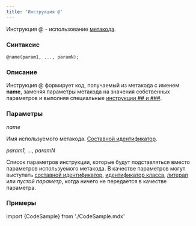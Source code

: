 ```yaml
---
title: 'Инструкция @'
---
```


Инструкция @ - использование [метакода](Metaprogramming.md#metacode).

### Синтаксис

    @name(param1, ..., paramN);

### Описание

Инструкция @ формирует код, получаемый из метакода с именем **name**, заменяя параметры метакода на значения собственных параметров и выполняя специальные [инструкции \#\# и \#\#\#](Metaprogramming.md#concat). 

### Параметры 

*name*

Имя используемого метакода. [Составной идентификатор](IDs.md#cid-broken).  

*param1, ..., paramN*

Список параметров инструкции, которые будут подставляться вместо параметров используемого метакода. В качестве параметров могут выступать [составной идентификатор](IDs.md#cid-broken), [идентификатор класса](IDs.md#classid-broken), [литерал](Literals.md) или *пустой параметр*, когда ничего не передается в качестве параметра.

### Примеры


import {CodeSample} from './CodeSample.mdx'

<CodeSample url="https://ru-documentation.lsfusion.org/sample?file=InstructionSample&block=implementmeta"/>

  

